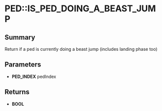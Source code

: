 # PED::IS_PED_DOING_A_BEAST_JUMP

## Summary
Return if a ped is currently doing a beast jump (includes landing phase too)

## Parameters
* **PED_INDEX** pedIndex

## Returns
* **BOOL**